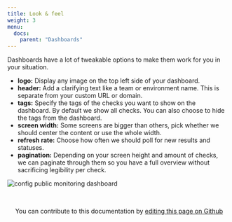 ```yaml
---
title: Look & feel
weight: 3
menu:
  docs:
    parent: "Dashboards"
---
```


Dashboards have a lot of tweakable options to make them work for you in your situation.

- **logo:** Display any image on the top left side of your dashboard.
- **header:** Add a clarifying text like a team or environment name. This is separate from your custom URL or domain.
- **tags:** Specify the tags of the checks you want to show on the dashboard. By default we show all checks. You can also choose to hide the tags from the dashboard.
- **screen width:** Some screens are bigger than others, pick whether we should center the content or use the whole width.
- **refresh rate:** Choose how often we should poll for new results and statuses.
- **pagination:** Depending on your screen height and amount of checks, we can paginate through them so you have a full overview
without sacrificing legibility per check.

![config public monitoring dashboard](/docs/images/dashboards/look_feel.png)

##
||
| ------------- |
<div class="contribute-doc">
<p><img src="/docs/images/icons/edit.png" width="14px" height="14px">
You can contribute to this documentation by 
<a href="https://github.com/checkly/checklyhq.com/tree/main/site/content/docs" target="_blank"> editing this page on Github </a></p>
</div>